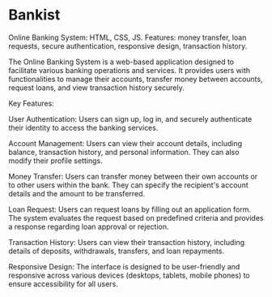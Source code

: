 # Bankist
Online Banking System: HTML, CSS, JS. Features: money transfer, loan requests, secure authentication, responsive design, transaction history.

The Online Banking System is a web-based application designed to facilitate various banking operations and services. It provides users with functionalities to manage their accounts, transfer money between accounts, request loans, and view transaction history securely.

Key Features:

User Authentication: Users can sign up, log in, and securely authenticate their identity to access the banking services.

Account Management: Users can view their account details, including balance, transaction history, and personal information. They can also modify their profile settings.

Money Transfer: Users can transfer money between their own accounts or to other users within the bank. They can specify the recipient's account details and the amount to be transferred.

Loan Request: Users can request loans by filling out an application form. The system evaluates the request based on predefined criteria and provides a response regarding loan approval or rejection.

Transaction History: Users can view their transaction history, including details of deposits, withdrawals, transfers, and loan repayments.

Responsive Design: The interface is designed to be user-friendly and responsive across various devices (desktops, tablets, mobile phones) to ensure accessibility for all users.
